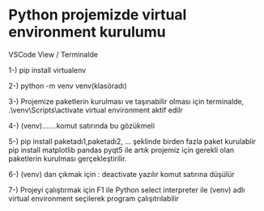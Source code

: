 # Python projemizde virtual environment kurulumu
 VSCode View / Terminalde

1-) pip install virtualenv <ENTER>

2-) python -m venv venv(klasöradı)

3-) Projemize paketlerin kurulması ve taşınabilir olması için
   terminalde, 
   .\venv\Scripts\activate
   virtual environment aktif edilr

4-) (venv).......komut satırında bu gözükmeli

5-) pip install paketadı1,paketadı2, ... şeklinde birden fazla paket kurulablir
    pip install matplotlib pandas pyqt5
ile artık projemiz için gerekli olan paketlerin kurulması gerçekleştirilir.

6-) (venv) dan çıkmak için : deactivate yazılır komut satırına düşülür

7-) Projeyi çalıştırmak için F1 ile Python select interpreter ile 
    (venv) adlı virtual environment seçilerek program çalışıtrılabilir
